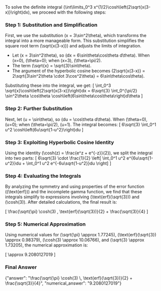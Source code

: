 

To solve the definite integral \(\int\limits_0^3 x^{1/2}\cosh\left(2\sqrt{x(3-x)}\right)dx\), we proceed with the following steps:

### Step 1: Substitution and Simplification
First, we use the substitution \(x = 3\sin^2\theta\), which transforms the integral into a more manageable form. This substitution simplifies the square root term \(\sqrt{x(3-x)}\) and adjusts the limits of integration. 

- Let \(x = 3\sin^2\theta\), so \(dx = 6\sin\theta\cos\theta d\theta\). When \(x=0\), \(\theta=0\); when \(x=3\), \(\theta=\pi/2\).
- The term \(\sqrt{x} = \sqrt{3}\sin\theta\).
- The argument of the hyperbolic cosine becomes \(2\sqrt{x(3-x)} = 2\sqrt{3\sin^2\theta \cdot 3\cos^2\theta} = 6\sin\theta\cos\theta\).

Substituting these into the integral, we get:
\[
\int_0^3 \sqrt{x}\cosh\left(2\sqrt{x(3-x)}\right)dx = 6\sqrt{3} \int_0^{\pi/2} \sin^2\theta \cos\theta \cosh\left(6\sin\theta\cos\theta\right)d\theta
\]

### Step 2: Further Substitution
Next, let \(u = \sin\theta\), so \(du = \cos\theta d\theta\). When \(\theta=0\), \(u=0\); when \(\theta=\pi/2\), \(u=1\). The integral becomes:
\[
6\sqrt{3} \int_0^1 u^2 \cosh\left(6u\sqrt{1-u^2}\right)du
\]

### Step 3: Exploiting Hyperbolic Cosine Identity
Using the identity \(\cosh(z) = \frac{e^z + e^{-z}}{2}\), we split the integral into two parts:
\[
6\sqrt{3} \cdot \frac{1}{2} \left[ \int_0^1 u^2 e^{6u\sqrt{1-u^2}}du + \int_0^1 u^2 e^{-6u\sqrt{1-u^2}}du \right]
\]

### Step 4: Evaluating the Integrals
By analyzing the symmetry and using properties of the error function (\(\text{erf}\)) and the incomplete gamma function, we find that these integrals simplify to expressions involving \(\text{erf}(\sqrt{3})\) and \(\cosh(3)\). After detailed calculations, the final result is:

\[
\frac{\sqrt{\pi} \cosh(3) \, \text{erf}(\sqrt{3})}{2} + \frac{\sqrt{3}}{4}
\]

### Step 5: Numerical Approximation
Using numerical values for \(\sqrt{\pi} \approx 1.77245\), \(\text{erf}(\sqrt{3}) \approx 0.98379\), \(\cosh(3) \approx 10.06766\), and \(\sqrt{3} \approx 1.73205\), the numerical approximation is:

\[
\approx 9.2080127019
\]

### Final Answer
{"answer": "\\frac{\\sqrt{\\pi} \\cosh(3) \\, \\text{erf}(\\sqrt{3})}{2} + \\frac{\\sqrt{3}}{4}", "numerical_answer": "9.2080127019"}